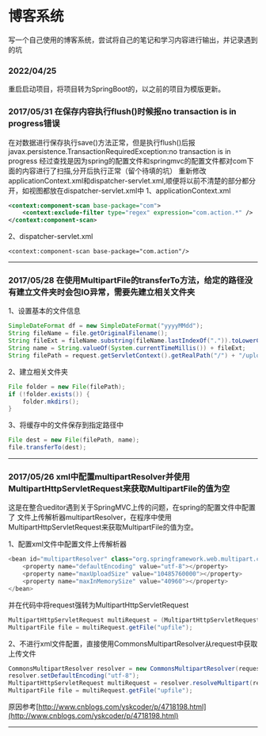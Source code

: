 # 博客系统

写一个自己使用的博客系统，尝试将自己的笔记和学习内容进行输出，并记录遇到的坑

### 2022/04/25
重启启动项目，将项目转为SpringBoot的，以之前的项目为模版更新。

### 2017/05/31 在保存内容执行flush()时候报no transaction is in progress错误
在对数据进行保存执行save()方法正常，但是执行flush()后报javax.persistence.TransactionRequiredException:no transaction is in progress
经过查找是因为spring的配置文件和springmvc的配置文件都对com下面的内容进行了扫描,分开后执行正常（留个待填的坑）
重新修改applicationContext.xml和dispatcher-servlet.xml,顺便将以前不清楚的部分都分开，如视图都放在dispatcher-servlet.xml中
1、applicationContext.xml
```xml
<context:component-scan base-package="com">
    <context:exclude-filter type="regex" expression="com.action.*" />
</context:component-scan>
```
2、dispatcher-servlet.xml
```
<context:component-scan base-package="com.action"/>
```
---

### 2017/05/28 在使用MultipartFile的transferTo方法，给定的路径没有建立文件夹时会包IO异常，需要先建立相关文件夹
1、设置基本的文件信息
```java
SimpleDateFormat df = new SimpleDateFormat("yyyyMMdd");
String fileName = file.getOriginalFilename();
String fileExt = fileName.substring(fileName.lastIndexOf(".")).toLowerCase();
String name = String.valueOf(System.currentTimeMillis()) + fileExt;
String filePath = request.getServletContext().getRealPath("/") + "/upload/image/" + df.format(new Date());
```
2、建立相关文件夹
```java
File folder = new File(filePath);
if (!folder.exists()) {
    folder.mkdirs();
}
```
3、将缓存中的文件保存到指定路径中
```java
File dest = new File(filePath, name);
file.transferTo(dest);
```
---

### 2017/05/26 xml中配置multipartResolver并使用MultipartHttpServletRequest来获取MultipartFile的值为空
这是在整合ueditor遇到关于SpringMVC上传的问题，在spring的配置文件中配置了 文件上传解析器multipartResolver，在程序中使用MultipartHttpServletRequest来获取MultipartFile的值为空。

1、配置xml文件中配置文件上传解析器
```java
<bean id="multipartResolver" class="org.springframework.web.multipart.commons.CommonsMultipartResolver">
    <property name="defaultEncoding" value="utf-8"></property>
    <property name="maxUploadSize" value="10485760000"></property>
    <property name="maxInMemorySize" value="40960"></property>
</bean>
```
并在代码中将request强转为MultipartHttpServletRequest
```java
MultipartHttpServletRequest multiRequest = (MultipartHttpServletRequest) request;
MultipartFile file = multiRequest.getFile("upfile");
```

2、不进行xml文件配置，直接使用CommonsMultipartResolver从request中获取上传文件
```java
CommonsMultipartResolver resolver = new CommonsMultipartResolver(request.getSession().getServletContext());
resolver.setDefaultEncoding("utf-8");
MultipartHttpServletRequest multiRequest = resolver.resolveMultipart(request);
MultipartFile file = multiRequest.getFile("upfile");
```

原因参考[http://www.cnblogs.com/yskcoder/p/4718198.html](http://www.cnblogs.com/yskcoder/p/4718198.html)

---
